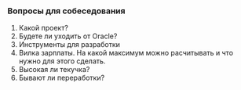 ### Вопросы для собеседования
1. Какой проект? 
2. Будете ли уходить от Oracle?
3. Инструменты для разработки
4. Вилка зарплаты. На какой максимум можно расчитывать и что нужно для этого сделать.
5. Высокая ли текучка? 
6. Бывают ли переработки?